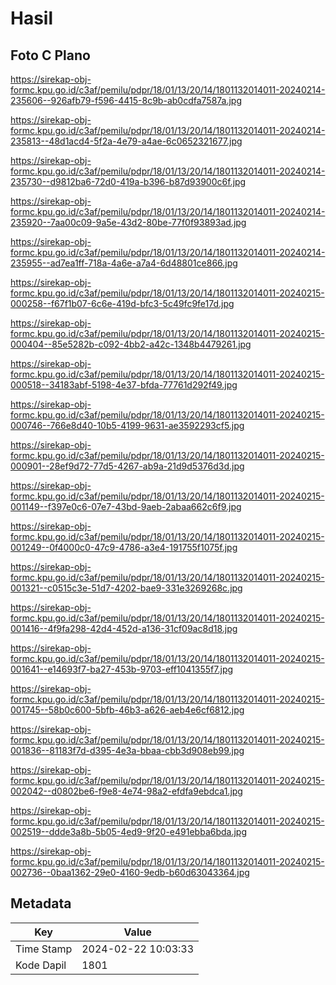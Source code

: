 # Hasil

## Foto C Plano

https://sirekap-obj-formc.kpu.go.id/c3af/pemilu/pdpr/18/01/13/20/14/1801132014011-20240214-235606--926afb79-f596-4415-8c9b-ab0cdfa7587a.jpg

https://sirekap-obj-formc.kpu.go.id/c3af/pemilu/pdpr/18/01/13/20/14/1801132014011-20240214-235813--48d1acd4-5f2a-4e79-a4ae-6c0652321677.jpg

https://sirekap-obj-formc.kpu.go.id/c3af/pemilu/pdpr/18/01/13/20/14/1801132014011-20240214-235730--d9812ba6-72d0-419a-b396-b87d93900c6f.jpg

https://sirekap-obj-formc.kpu.go.id/c3af/pemilu/pdpr/18/01/13/20/14/1801132014011-20240214-235920--7aa00c09-9a5e-43d2-80be-77f0f93893ad.jpg

https://sirekap-obj-formc.kpu.go.id/c3af/pemilu/pdpr/18/01/13/20/14/1801132014011-20240214-235955--ad7ea1ff-718a-4a6e-a7a4-6d48801ce866.jpg

https://sirekap-obj-formc.kpu.go.id/c3af/pemilu/pdpr/18/01/13/20/14/1801132014011-20240215-000258--f67f1b07-6c6e-419d-bfc3-5c49fc9fe17d.jpg

https://sirekap-obj-formc.kpu.go.id/c3af/pemilu/pdpr/18/01/13/20/14/1801132014011-20240215-000404--85e5282b-c092-4bb2-a42c-1348b4479261.jpg

https://sirekap-obj-formc.kpu.go.id/c3af/pemilu/pdpr/18/01/13/20/14/1801132014011-20240215-000518--34183abf-5198-4e37-bfda-77761d292f49.jpg

https://sirekap-obj-formc.kpu.go.id/c3af/pemilu/pdpr/18/01/13/20/14/1801132014011-20240215-000746--766e8d40-10b5-4199-9631-ae3592293cf5.jpg

https://sirekap-obj-formc.kpu.go.id/c3af/pemilu/pdpr/18/01/13/20/14/1801132014011-20240215-000901--28ef9d72-77d5-4267-ab9a-21d9d5376d3d.jpg

https://sirekap-obj-formc.kpu.go.id/c3af/pemilu/pdpr/18/01/13/20/14/1801132014011-20240215-001149--f397e0c6-07e7-43bd-9aeb-2abaa662c6f9.jpg

https://sirekap-obj-formc.kpu.go.id/c3af/pemilu/pdpr/18/01/13/20/14/1801132014011-20240215-001249--0f4000c0-47c9-4786-a3e4-191755f1075f.jpg

https://sirekap-obj-formc.kpu.go.id/c3af/pemilu/pdpr/18/01/13/20/14/1801132014011-20240215-001321--c0515c3e-51d7-4202-bae9-331e3269268c.jpg

https://sirekap-obj-formc.kpu.go.id/c3af/pemilu/pdpr/18/01/13/20/14/1801132014011-20240215-001416--4f9fa298-42d4-452d-a136-31cf09ac8d18.jpg

https://sirekap-obj-formc.kpu.go.id/c3af/pemilu/pdpr/18/01/13/20/14/1801132014011-20240215-001641--e14693f7-ba27-453b-9703-eff1041355f7.jpg

https://sirekap-obj-formc.kpu.go.id/c3af/pemilu/pdpr/18/01/13/20/14/1801132014011-20240215-001745--58b0c600-5bfb-46b3-a626-aeb4e6cf6812.jpg

https://sirekap-obj-formc.kpu.go.id/c3af/pemilu/pdpr/18/01/13/20/14/1801132014011-20240215-001836--81183f7d-d395-4e3a-bbaa-cbb3d908eb99.jpg

https://sirekap-obj-formc.kpu.go.id/c3af/pemilu/pdpr/18/01/13/20/14/1801132014011-20240215-002042--d0802be6-f9e8-4e74-98a2-efdfa9ebdca1.jpg

https://sirekap-obj-formc.kpu.go.id/c3af/pemilu/pdpr/18/01/13/20/14/1801132014011-20240215-002519--ddde3a8b-5b05-4ed9-9f20-e491ebba6bda.jpg

https://sirekap-obj-formc.kpu.go.id/c3af/pemilu/pdpr/18/01/13/20/14/1801132014011-20240215-002736--0baa1362-29e0-4160-9edb-b60d63043364.jpg


## Metadata

| Key        | Value               |
| ---------- | ------------------- |
| Time Stamp | 2024-02-22 10:03:33 |
| Kode Dapil | 1801                |



